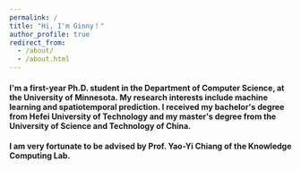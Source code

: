 ```yaml
---
permalink: /
title: "Hi, I'm Ginny！"
author_profile: true
redirect_from: 
  - /about/
  - /about.html
---
```


#### I'm a first-year Ph.D. student in the Department of Computer Science, at the University of Minnesota. My research interests include machine learning and spatiotemporal prediction. I received my bachelor's degree from Hefei University of Technology and my master's degree from the University of Science and Technology of China.

#### I am very fortunate to be advised by Prof. Yao-Yi Chiang of the Knowledge Computing Lab.
